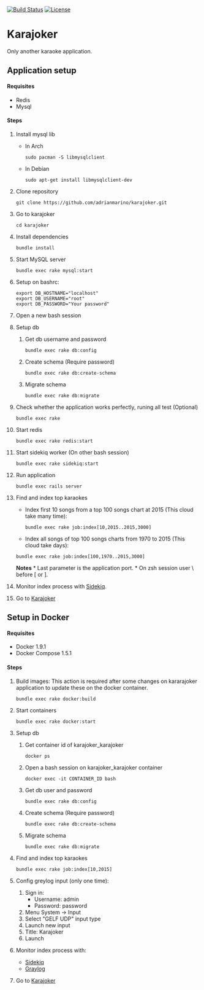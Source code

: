 [![Build Status](https://travis-ci.org/adrianmarino/ruml.svg?branch=master)](https://travis-ci.org/adrianmarino/karajoker)
[![License](http://img.shields.io/:license-mit-blue.svg)](http://badges.mit-license.org)

# Karajoker
Only another karaoke application.

## Application setup

#### Requisites
 * Redis
 * Mysql

#### Steps

1. Install mysql lib
	* In Arch

		```
		sudo pacman -S libmysqlclient
		```

	* In Debian

		```
		sudo apt-get install libmysqlclient-dev
		```

2. Clone repository

	 ```
	git clone https://github.com/adrianmarino/karajoker.git
	 ```

2. Go to karajoker

	```
	cd karajoker
	```

4. Install dependencies

	```
	bundle install
	```

5. Start MySQL server

	```
	bundle exec rake mysql:start
	```

6. Setup on bashrc:

	```
	export DB_HOSTNAME="localhost"
	export DB_USERNAME="root"
	export DB_PASSWORD="Your password"
	```

8. Open a new bash session

9. Setup db
	1. Get db username and password

		```
		bundle exec rake db:config
		```

	2.  Create schema (Require password)

		```
		bundle exec rake db:create-schema
		```

	3. Migrate schema

		```
		bundle exec rake db:migrate
		```


10. Check whether the application works perfectly, runing all test (Optional)

	 ```
	bundle exec rake
	```

11. Start redis

	```
	bundle exec rake redis:start
	```

12. Start sidekiq worker (On other bash session)

	```
	bundle exec rake sidekiq:start
	```

13. Run application

	```
	bundle exec rails server
	```

14. Find and index top karaokes
	 * Index first 10 songs from a top 100 songs chart at 2015 (This cloud take many time):

	   ```
	   bundle exec rake job:index[10,2015..2015,3000]
	   ```

	  * Index all songs of top 100 songs charts from 1970 to 2015 (This cloud take days):

	   ```
	   bundle exec rake job:index[100,1970..2015,3000]
	   ```

  	 **Notes**
		* Last parameter is the application port.
		* On zsh session user  \ before [ or ].

15. Monitor index process with [Sidekiq](http://localhost:8081/sidekiq).

16. Go to [Karajoker](http://localhost:8081)

## Setup in Docker

#### Requisites
* Docker 1.9.1
* Docker Compose 1.5.1

#### Steps

1. Build images: This action is required after some changes on kararajoker application to update these on the docker container.

	```
	bundle exec rake docker:build
	```

2. Start containers

	```
	bundle exec rake docker:start
	```

3. Setup db

	1. Get  container id of karajoker_karajoker

		```
		docker ps
		```

	2. Open a bash session on karajoker_karajoker container

		```
		docker exec -it CONTAINER_ID bash
		```

	3. Get db user and password

		```
		bundle exec rake db:config
		```

	4.  Create schema (Require password)

		```
		bundle exec rake db:create-schema
		```

	5. Migrate schema

		```
		bundle exec rake db:migrate
		```

4. Find and index top karaokes

	 ```
  	bundle exec rake job:index[10,2015]
	```

5. Config greylog input (only one time):

	1. Sign in:
		* Username: admin
		* Password: password
	1. Menu System -> Input
	2. Select "GELF UDP" input type
	3. Launch new input
	4. Title: Karajoker
	5. Launch

6. Monitor index process with:
	* [Sidekiq](http://localhost:8081/sidekiq)
	* [Graylog](http://localhost:9000)

7. Go to [Karajoker](http://localhost:8081)

